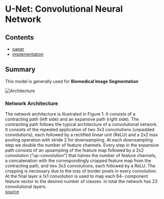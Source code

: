 # U-Net: Convolutional Neural Network

## Contents

* [paper](Paper.pdf)
* [implementation](model.py)

## Summary
This model is generally used for **Biomedical Image Segmentation**  

![Architecture](https://user-images.githubusercontent.com/89085916/173041942-a7c3e072-060d-4e87-9e91-0f6f9396e585.png)

### Network Architecture

The network architecture is illustrated in Figure 1. It consists of a contracting
path (left side) and an expansive path (right side). The contracting path follows
the typical architecture of a convolutional network. It consists of the repeated
application of two 3x3 convolutions (unpadded convolutions), each followed by
a rectified linear unit (ReLU) and a 2x2 max pooling operation with stride 2
for downsampling. At each downsampling step we double the number of feature
channels. Every step in the expansive path consists of an upsampling of the
feature map followed by a 2x2 convolution (“up-convolution”) that halves the
number of feature channels, a concatenation with the correspondingly cropped
feature map from the contracting path, and two 3x3 convolutions, each followed by a ReLU. The cropping is necessary due to the loss of border pixels in
every convolution. At the final layer a 1x1 convolution is used to map each 64-
component feature vector to the desired number of classes. In total the network
has 23 convolutional layers.  
[source](Paper.pdf)
